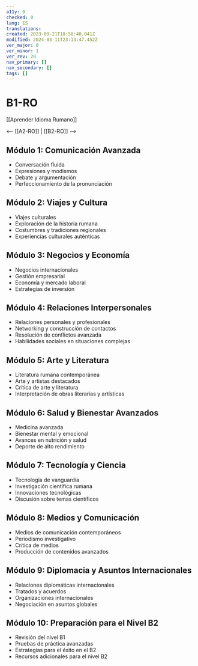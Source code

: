 ```yaml
---
a11y: 0
checked: 0
lang: ES
translations: 
created: 2023-09-21T18:50:40.041Z
modified: 2024-03-11T23:13:47.452Z
ver_major: 0
ver_minor: 1
ver_rev: 20
nav_primary: []
nav_secondary: []
tags: []
---
```

# B1-RO

[[Aprender Idioma Rumano]]

<-- [[A2-RO]] | [[B2-RO]] -->

## Módulo 1: Comunicación Avanzada

- Conversación fluida
- Expresiones y modismos
- Debate y argumentación
- Perfeccionamiento de la pronunciación

## Módulo 2: Viajes y Cultura

- Viajes culturales
- Exploración de la historia rumana
- Costumbres y tradiciones regionales
- Experiencias culturales auténticas

## Módulo 3: Negocios y Economía

- Negocios internacionales
- Gestión empresarial
- Economía y mercado laboral
- Estrategias de inversión

## Módulo 4: Relaciones Interpersonales

- Relaciones personales y profesionales
- Networking y construcción de contactos
- Resolución de conflictos avanzada
- Habilidades sociales en situaciones complejas

## Módulo 5: Arte y Literatura

- Literatura rumana contemporánea
- Arte y artistas destacados
- Crítica de arte y literatura
- Interpretación de obras literarias y artísticas

## Módulo 6: Salud y Bienestar Avanzados

- Medicina avanzada
- Bienestar mental y emocional
- Avances en nutrición y salud
- Deporte de alto rendimiento

## Módulo 7: Tecnología y Ciencia

- Tecnología de vanguardia
- Investigación científica rumana
- Innovaciones tecnológicas
- Discusión sobre temas científicos

## Módulo 8: Medios y Comunicación

- Medios de comunicación contemporáneos
- Periodismo investigativo
- Crítica de medios
- Producción de contenidos avanzados

## Módulo 9: Diplomacia y Asuntos Internacionales

- Relaciones diplomáticas internacionales
- Tratados y acuerdos
- Organizaciones internacionales
- Negociación en asuntos globales

## Módulo 10: Preparación para el Nivel B2

- Revisión del nivel B1
- Pruebas de práctica avanzadas
- Estrategias para el éxito en el B2
- Recursos adicionales para el nivel B2

